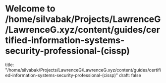 # Welcome to /home/silvabak/Projects/LawrenceG/LawrenceG.xyz/content/guides/certified-information-systems-security-professional-(cissp)
title: "/home/silvabak/Projects/LawrenceG/LawrenceG.xyz/content/guides/certified-information-systems-security-professional-(cissp)"
draft: false
